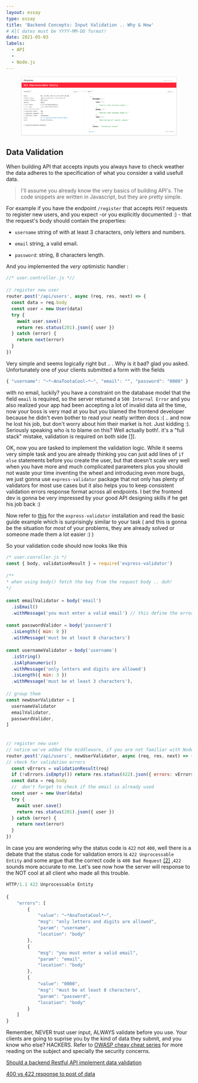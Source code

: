 ```yaml
---
layout: essay
type: essay
title: 'Backend Concepts: Input Validation .. Why & How'
# All dates must be YYYY-MM-DD format!
date: 2021-05-03
labels:
  - API
  -
  - Node.js
---
```


<figure class="ui image centered">
	<img src="../images/422.png">
</figure>

## Data Validation

When building API that accepts inputs you always have to check weather the data adheres to the specification of what you consider a valid usefull data.

> I'll assume you already know the very basics of building API's. The code snippets are written in Javascript, but they are pretty simple.

For example if you have the endpoint `/register` that accepts `POST` requests to register new users, and you expect -or you explicitly documented :) - that the request's body should contain the properties:

- `username` string of with at least 3 characters, only letters and numbers.

- `email` string, a valid email.

- `password`: string, 8 characters length.

And you implemented the _very_ optimistic handler :

```js
//* user.controller.js *//

// register new user
router.post('/api/users', async (req, res, next) => {
  const data = req.body
  const user = new User(data)
  try {
    await user.save()
    return res.status(201).json({ user })
  } catch (error) {
    return next(error)
  }
})
```

Very simple and seems logically right but .. . Why is it bad? glad you asked. Unfortunately one of your clients submitted a form with the fields

```javascript
{ "username": "~*~AnaTootaCool~*~", "email": "", "password": "0000" }
```

with no email, luckily? you have a constraint on the database model that the field `email` is required, so the server returned a `500 Internal Error` and you also realized your app had been accepting a lot of invalid data all the time, now your boss is very mad at you but you blamed the frontend developer because he didn't even bother to read your neatly written docs :( .. and now he lost his job, but don't worry about him their market is hot. Just kidding :). Seriously speaking who is to blame on this? Well actually both!. it's a "full stack" mistake, validation is required on both side [[1]](#validation).

OK, now you are tasked to implement the validation logic. While it seems very simple task and you are already thinking you can just add lines of `if else` statements before you create the user, but that doesn't scale very well when you have more and much complicated parameters plus you should not waste your time inventing the wheel and introducing even more bugs, we just gonna use `express-validator` package that not only has plenty of validators for most use cases but it also helps you to keep consistent validation errors response format across all endpoints. I bet the frontend dev is gonna be very impressed by your good API designing skills if he get his job back :)

Now refer to [this](https://express-validator.github.io/docs/index.html#installation) for the `express-validator` installation and read the basic guide example which is surprisingly similar to your task ( and this is gonna be the situation for _most_ of your problems, they are already solved or someone made them a lot easier :) )

So your validation code should now looks like this

```javascript
/* user.conroller.js */
const { body, validationResult } = require('express-validator')

/**
* when using body() fetch the key from the request body .. duh!
*/

const emailValidator = body('email')
  .isEmail()
  .withMessage('you must enter a valid email') // this define the error message

const passwordValidor = body('password')
  .isLength({ min: 8 })
  .withMessage('must be at least 8 characters')

const usernameValidator = body('username')
  .isString()
  .isAlphanumeric()
  .withMessage('only letters and digits are allowed')
  .isLength({ min: 3 })
  .withMessage('must be at least 3 characters'),

// group them
const newUserValidator = [
  usernameValidator
  emailValidator,
  passwordValidor,
]


// register new user
// notice we've added the middleware, if you are not familiar with Node, a middleware is executed just before the route
router.post('/api/users', newUserValidator, async (req, res, next) => {
// check for validation errors
  const vErrors = validationResult(req)
  if (!vErrors.isEmpty()) return res.status(422).json({ errors: vErrors.array() })
  const data = req.body
  //  don't forget to check if the email is already used
  const user = new User(data)
  try {
    await user.save()
    return res.status(201).json({ user })
  } catch (error) {
    return next(error)
  }
})

```

In case you are wondering why the status code is `422` not `400`, well there is a debate that the status code for validation errors is `422 Unprocessable Entity` and some argue that the correct code is `400 Bad Request` [[2]](#400vs422) ,`422` sounds more accurate to me.
Let's see now how the server will response to the NOT cool at all client who made all this trouble.

```js
HTTP/1.1 422 Unprocessable Entity

{
    "errors": [
        {
            "value": "~*AnaTootaCool*~",
            "msg": "only letters and digits are allowed",
            "param": "username",
            "location": "body"
        },
        {
            "msg": "you must enter a valid email",
            "param": "email",
            "location": "body"
        },
        {
            "value": "0000",
            "msg": "must be at least 8 characters",
            "param": "password",
            "location": "body"
        }
    ]
}
```

Remember, NEVER trust user input, ALWAYS validate before you use. Your clients are going to suprise you by the kind of data they submit, and you know who else? HACKERS.
Refer to [OWASP cheay cheat series](https://cheatsheetseries.owasp.org/cheatsheets/Input_Validation_Cheat_Sheet.html) for more reading on the subject and specially the security concerns.

<a name="validation"></a>[Should a backend Restful API implement data validation
](https://softwareengineering.stackexchange.com/questions/341913/should-a-backend-restful-api-implement-data-validation)

<a name="400vs422"></a>[400 vs 422 response to post of data](https://stackoverflow.com/questions/16133923/400-vs-422-response-to-post-of-data)
